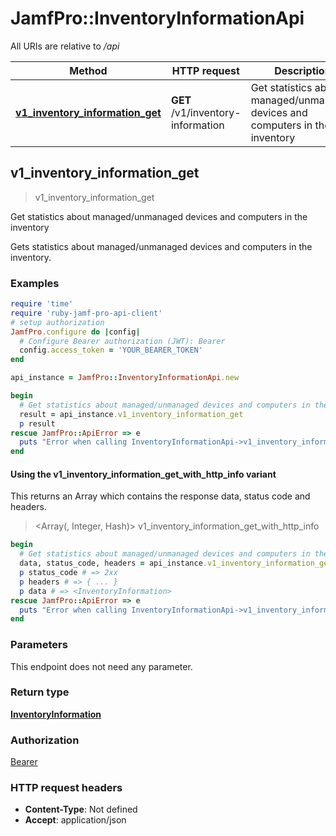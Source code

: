 # JamfPro::InventoryInformationApi

All URIs are relative to */api*

| Method | HTTP request | Description |
| ------ | ------------ | ----------- |
| [**v1_inventory_information_get**](InventoryInformationApi.md#v1_inventory_information_get) | **GET** /v1/inventory-information | Get statistics about managed/unmanaged devices and computers in the inventory  |


## v1_inventory_information_get

> <InventoryInformation> v1_inventory_information_get

Get statistics about managed/unmanaged devices and computers in the inventory 

Gets statistics about managed/unmanaged devices and computers in the inventory. 

### Examples

```ruby
require 'time'
require 'ruby-jamf-pro-api-client'
# setup authorization
JamfPro.configure do |config|
  # Configure Bearer authorization (JWT): Bearer
  config.access_token = 'YOUR_BEARER_TOKEN'
end

api_instance = JamfPro::InventoryInformationApi.new

begin
  # Get statistics about managed/unmanaged devices and computers in the inventory 
  result = api_instance.v1_inventory_information_get
  p result
rescue JamfPro::ApiError => e
  puts "Error when calling InventoryInformationApi->v1_inventory_information_get: #{e}"
end
```

#### Using the v1_inventory_information_get_with_http_info variant

This returns an Array which contains the response data, status code and headers.

> <Array(<InventoryInformation>, Integer, Hash)> v1_inventory_information_get_with_http_info

```ruby
begin
  # Get statistics about managed/unmanaged devices and computers in the inventory 
  data, status_code, headers = api_instance.v1_inventory_information_get_with_http_info
  p status_code # => 2xx
  p headers # => { ... }
  p data # => <InventoryInformation>
rescue JamfPro::ApiError => e
  puts "Error when calling InventoryInformationApi->v1_inventory_information_get_with_http_info: #{e}"
end
```

### Parameters

This endpoint does not need any parameter.

### Return type

[**InventoryInformation**](InventoryInformation.md)

### Authorization

[Bearer](../README.md#Bearer)

### HTTP request headers

- **Content-Type**: Not defined
- **Accept**: application/json

